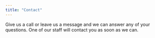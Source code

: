 ```yaml
---
title: "Contact"
---
```


Give us a call or leave us a message and we can answer any of your questions. One of our staff will contact you as soon as we can.

